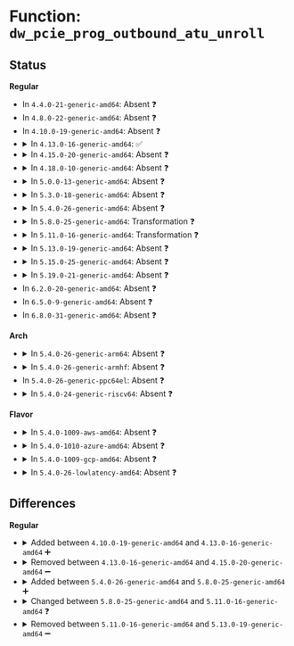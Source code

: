 # Function: <code>dw_pcie_prog_outbound_atu_unroll</code>

## Status
<b>Regular</b>
<ul>
<li>
In <code>4.4.0-21-generic-amd64</code>: Absent ❓
</li>
<li>
In <code>4.8.0-22-generic-amd64</code>: Absent ❓
</li>
<li>
In <code>4.10.0-19-generic-amd64</code>: Absent ❓
</li>
<li>
<details>
<summary>In <code>4.13.0-16-generic-amd64</code>: ✅</summary>

```c
void dw_pcie_prog_outbound_atu_unroll(struct dw_pcie * pci, int index, int type, u64 cpu_addr, u64 pci_addr, u32 size)
```

```json
{
  "name": "dw_pcie_prog_outbound_atu_unroll",
  "collision_type": "Unique Global",
  "inline_type": "No",
  "funcs": [
    {
      "addr": 18446744071583903744,
      "name": "dw_pcie_prog_outbound_atu_unroll",
      "external": true,
      "loc": "drivers/pci/dwc/pcie-designware.c:110",
      "file": "drivers/pci/dwc/pcie-designware.c",
      "inline": "seen, unknown",
      "caller_inline": [],
      "caller_func": [
        "drivers/pci/dwc/pcie-designware.c:dw_pcie_prog_outbound_atu"
      ]
    }
  ],
  "symbols": [
    {
      "addr": 18446744071583903744,
      "name": "dw_pcie_prog_outbound_atu_unroll",
      "section": ".text",
      "bind": "STB_GLOBAL",
      "size": 318
    }
  ]
}
```
</details>
</li>
<li>
<details>
<summary>In <code>4.15.0-20-generic-amd64</code>: Absent ❓</summary>

```json
{
  "name": "dw_pcie_prog_outbound_atu_unroll",
  "collision_type": "Unique Static",
  "inline_type": "Full",
  "funcs": [
    {
      "addr": 18446744071584167466,
      "name": "dw_pcie_prog_outbound_atu_unroll",
      "external": false,
      "loc": "drivers/pci/dwc/pcie-designware.c:110",
      "file": "drivers/pci/dwc/pcie-designware.c",
      "inline": "not declared, inlined",
      "caller_inline": [
        "drivers/pci/dwc/pcie-designware.c:dw_pcie_prog_outbound_atu"
      ],
      "caller_func": []
    }
  ],
  "symbols": []
}
```
</details>
</li>
<li>
<details>
<summary>In <code>4.18.0-10-generic-amd64</code>: Absent ❓</summary>

```json
{
  "name": "dw_pcie_prog_outbound_atu_unroll",
  "collision_type": "Unique Static",
  "inline_type": "Full",
  "funcs": [
    {
      "addr": 18446744071584385546,
      "name": "dw_pcie_prog_outbound_atu_unroll",
      "external": false,
      "loc": "drivers/pci/controller/dwc/pcie-designware.c:107",
      "file": "drivers/pci/controller/dwc/pcie-designware.c",
      "inline": "not declared, inlined",
      "caller_inline": [
        "drivers/pci/controller/dwc/pcie-designware.c:dw_pcie_prog_outbound_atu"
      ],
      "caller_func": []
    }
  ],
  "symbols": []
}
```
</details>
</li>
<li>
<details>
<summary>In <code>5.0.0-13-generic-amd64</code>: Absent ❓</summary>

```json
{
  "name": "dw_pcie_prog_outbound_atu_unroll",
  "collision_type": "Unique Static",
  "inline_type": "Full",
  "funcs": [
    {
      "addr": 18446744071584477395,
      "name": "dw_pcie_prog_outbound_atu_unroll",
      "external": false,
      "loc": "drivers/pci/controller/dwc/pcie-designware.c:107",
      "file": "drivers/pci/controller/dwc/pcie-designware.c",
      "inline": "not declared, inlined",
      "caller_inline": [
        "drivers/pci/controller/dwc/pcie-designware.c:dw_pcie_prog_outbound_atu"
      ],
      "caller_func": []
    }
  ],
  "symbols": []
}
```
</details>
</li>
<li>
<details>
<summary>In <code>5.3.0-18-generic-amd64</code>: Absent ❓</summary>

```json
{
  "name": "dw_pcie_prog_outbound_atu_unroll",
  "collision_type": "Unique Static",
  "inline_type": "Full",
  "funcs": [
    {
      "addr": 18446744071584675605,
      "name": "dw_pcie_prog_outbound_atu_unroll",
      "external": false,
      "loc": "drivers/pci/controller/dwc/pcie-designware.c:161",
      "file": "drivers/pci/controller/dwc/pcie-designware.c",
      "inline": "not declared, inlined",
      "caller_inline": [
        "drivers/pci/controller/dwc/pcie-designware.c:dw_pcie_prog_outbound_atu"
      ],
      "caller_func": []
    }
  ],
  "symbols": []
}
```
</details>
</li>
<li>
<details>
<summary>In <code>5.4.0-26-generic-amd64</code>: Absent ❓</summary>

```json
{
  "name": "dw_pcie_prog_outbound_atu_unroll",
  "collision_type": "Unique Static",
  "inline_type": "Full",
  "funcs": [
    {
      "addr": 18446744071584814213,
      "name": "dw_pcie_prog_outbound_atu_unroll",
      "external": false,
      "loc": "drivers/pci/controller/dwc/pcie-designware.c:241",
      "file": "drivers/pci/controller/dwc/pcie-designware.c",
      "inline": "not declared, inlined",
      "caller_inline": [
        "drivers/pci/controller/dwc/pcie-designware.c:dw_pcie_prog_outbound_atu"
      ],
      "caller_func": []
    }
  ],
  "symbols": []
}
```
</details>
</li>
<li>
<details>
<summary>In <code>5.8.0-25-generic-amd64</code>: Transformation ❓</summary>

```c
void dw_pcie_prog_outbound_atu_unroll(struct dw_pcie * pci, int index, int type, u64 cpu_addr, u64 pci_addr, u32 size)
```

```json
{
  "name": "dw_pcie_prog_outbound_atu_unroll",
  "collision_type": "Unique Static",
  "inline_type": "No",
  "funcs": [
    {
      "addr": 0,
      "name": "dw_pcie_prog_outbound_atu_unroll",
      "external": false,
      "loc": "drivers/pci/controller/dwc/pcie-designware.c:242",
      "file": "drivers/pci/controller/dwc/pcie-designware.c",
      "inline": "seen, unknown",
      "caller_inline": [],
      "caller_func": [
        "drivers/pci/controller/dwc/pcie-designware.c:dw_pcie_prog_outbound_atu"
      ]
    }
  ],
  "symbols": [
    {
      "addr": 18446744071585508160,
      "name": "dw_pcie_prog_outbound_atu_unroll",
      "section": ".text",
      "bind": "STB_LOCAL",
      "size": 287
    },
    {
      "addr": 18446744071585509819,
      "name": "dw_pcie_prog_outbound_atu_unroll.cold",
      "section": ".text",
      "bind": "STB_LOCAL",
      "size": 21
    }
  ]
}
```
</details>
</li>
<li>
<details>
<summary>In <code>5.11.0-16-generic-amd64</code>: Transformation ❓</summary>

```c
void dw_pcie_prog_outbound_atu_unroll(struct dw_pcie * pci, u8 func_no, int index, int type, u64 cpu_addr, u64 pci_addr, u64 size)
```

```json
{
  "name": "dw_pcie_prog_outbound_atu_unroll",
  "collision_type": "Unique Static",
  "inline_type": "No",
  "funcs": [
    {
      "addr": 0,
      "name": "dw_pcie_prog_outbound_atu_unroll",
      "external": false,
      "loc": "drivers/pci/controller/dwc/pcie-designware.c:228",
      "file": "drivers/pci/controller/dwc/pcie-designware.c",
      "inline": "seen, unknown",
      "caller_inline": [],
      "caller_func": [
        "drivers/pci/controller/dwc/pcie-designware.c:__dw_pcie_prog_outbound_atu"
      ]
    }
  ],
  "symbols": [
    {
      "addr": 18446744071585638496,
      "name": "dw_pcie_prog_outbound_atu_unroll",
      "section": ".text",
      "bind": "STB_LOCAL",
      "size": 283
    },
    {
      "addr": 18446744071591419303,
      "name": "dw_pcie_prog_outbound_atu_unroll.cold",
      "section": ".text",
      "bind": "STB_LOCAL",
      "size": 21
    }
  ]
}
```
</details>
</li>
<li>
<details>
<summary>In <code>5.13.0-19-generic-amd64</code>: Absent ❓</summary>

```json
{
  "name": "dw_pcie_prog_outbound_atu_unroll",
  "collision_type": "Unique Static",
  "inline_type": "Full",
  "funcs": [
    {
      "addr": 18446744071585519493,
      "name": "dw_pcie_prog_outbound_atu_unroll",
      "external": false,
      "loc": "drivers/pci/controller/dwc/pcie-designware.c:269",
      "file": "drivers/pci/controller/dwc/pcie-designware.c",
      "inline": "not declared, inlined",
      "caller_inline": [
        "drivers/pci/controller/dwc/pcie-designware.c:__dw_pcie_prog_outbound_atu"
      ],
      "caller_func": []
    }
  ],
  "symbols": []
}
```
</details>
</li>
<li>
<details>
<summary>In <code>5.15.0-25-generic-amd64</code>: Absent ❓</summary>

```json
{
  "name": "dw_pcie_prog_outbound_atu_unroll",
  "collision_type": "Unique Static",
  "inline_type": "Full",
  "funcs": [
    {
      "addr": 18446744071585989109,
      "name": "dw_pcie_prog_outbound_atu_unroll",
      "external": false,
      "loc": "drivers/pci/controller/dwc/pcie-designware.c:269",
      "file": "drivers/pci/controller/dwc/pcie-designware.c",
      "inline": "not declared, inlined",
      "caller_inline": [
        "drivers/pci/controller/dwc/pcie-designware.c:__dw_pcie_prog_outbound_atu"
      ],
      "caller_func": []
    }
  ],
  "symbols": []
}
```
</details>
</li>
<li>
<details>
<summary>In <code>5.19.0-21-generic-amd64</code>: Absent ❓</summary>

```json
{
  "name": "dw_pcie_prog_outbound_atu_unroll",
  "collision_type": "Unique Static",
  "inline_type": "Full",
  "funcs": [
    {
      "addr": 18446744071587205196,
      "name": "dw_pcie_prog_outbound_atu_unroll",
      "external": false,
      "loc": "drivers/pci/controller/dwc/pcie-designware.c:269",
      "file": "drivers/pci/controller/dwc/pcie-designware.c",
      "inline": "not declared, inlined",
      "caller_inline": [
        "drivers/pci/controller/dwc/pcie-designware.c:__dw_pcie_prog_outbound_atu"
      ],
      "caller_func": []
    }
  ],
  "symbols": []
}
```
</details>
</li>
<li>
In <code>6.2.0-20-generic-amd64</code>: Absent ❓
</li>
<li>
In <code>6.5.0-9-generic-amd64</code>: Absent ❓
</li>
<li>
In <code>6.8.0-31-generic-amd64</code>: Absent ❓
</li>
</ul>
<b>Arch</b>
<ul>
<li>
<details>
<summary>In <code>5.4.0-26-generic-arm64</code>: Absent ❓</summary>

```json
{
  "name": "dw_pcie_prog_outbound_atu_unroll",
  "collision_type": "Unique Static",
  "inline_type": "Full",
  "funcs": [
    {
      "addr": 18446603336497157556,
      "name": "dw_pcie_prog_outbound_atu_unroll",
      "external": false,
      "loc": "drivers/pci/controller/dwc/pcie-designware.c:241",
      "file": "drivers/pci/controller/dwc/pcie-designware.c",
      "inline": "not declared, inlined",
      "caller_inline": [
        "drivers/pci/controller/dwc/pcie-designware.c:dw_pcie_prog_outbound_atu"
      ],
      "caller_func": []
    }
  ],
  "symbols": []
}
```
</details>
</li>
<li>
<details>
<summary>In <code>5.4.0-26-generic-armhf</code>: Absent ❓</summary>

```json
{
  "name": "dw_pcie_prog_outbound_atu_unroll",
  "collision_type": "Unique Static",
  "inline_type": "Full",
  "funcs": [
    {
      "addr": 3230362904,
      "name": "dw_pcie_prog_outbound_atu_unroll",
      "external": false,
      "loc": "drivers/pci/controller/dwc/pcie-designware.c:241",
      "file": "drivers/pci/controller/dwc/pcie-designware.c",
      "inline": "not declared, inlined",
      "caller_inline": [
        "drivers/pci/controller/dwc/pcie-designware.c:dw_pcie_prog_outbound_atu"
      ],
      "caller_func": []
    }
  ],
  "symbols": []
}
```
</details>
</li>
<li>
In <code>5.4.0-26-generic-ppc64el</code>: Absent ❓
</li>
<li>
<details>
<summary>In <code>5.4.0-24-generic-riscv64</code>: Absent ❓</summary>

```json
{
  "name": "dw_pcie_prog_outbound_atu_unroll",
  "collision_type": "Unique Static",
  "inline_type": "Full",
  "funcs": [
    {
      "addr": 18446743936275741860,
      "name": "dw_pcie_prog_outbound_atu_unroll",
      "external": false,
      "loc": "drivers/pci/controller/dwc/pcie-designware.c:241",
      "file": "drivers/pci/controller/dwc/pcie-designware.c",
      "inline": "not declared, inlined",
      "caller_inline": [
        "drivers/pci/controller/dwc/pcie-designware.c:dw_pcie_prog_outbound_atu"
      ],
      "caller_func": []
    }
  ],
  "symbols": []
}
```
</details>
</li>
</ul>
<b>Flavor</b>
<ul>
<li>
<details>
<summary>In <code>5.4.0-1009-aws-amd64</code>: Absent ❓</summary>

```json
{
  "name": "dw_pcie_prog_outbound_atu_unroll",
  "collision_type": "Unique Static",
  "inline_type": "Full",
  "funcs": [
    {
      "addr": 18446744071584762949,
      "name": "dw_pcie_prog_outbound_atu_unroll",
      "external": false,
      "loc": "drivers/pci/controller/dwc/pcie-designware.c:241",
      "file": "drivers/pci/controller/dwc/pcie-designware.c",
      "inline": "not declared, inlined",
      "caller_inline": [
        "drivers/pci/controller/dwc/pcie-designware.c:dw_pcie_prog_outbound_atu"
      ],
      "caller_func": []
    }
  ],
  "symbols": []
}
```
</details>
</li>
<li>
<details>
<summary>In <code>5.4.0-1010-azure-amd64</code>: Absent ❓</summary>

```json
{
  "name": "dw_pcie_prog_outbound_atu_unroll",
  "collision_type": "Unique Static",
  "inline_type": "Full",
  "funcs": [
    {
      "addr": 18446744071584693733,
      "name": "dw_pcie_prog_outbound_atu_unroll",
      "external": false,
      "loc": "drivers/pci/controller/dwc/pcie-designware.c:241",
      "file": "drivers/pci/controller/dwc/pcie-designware.c",
      "inline": "not declared, inlined",
      "caller_inline": [
        "drivers/pci/controller/dwc/pcie-designware.c:dw_pcie_prog_outbound_atu"
      ],
      "caller_func": []
    }
  ],
  "symbols": []
}
```
</details>
</li>
<li>
<details>
<summary>In <code>5.4.0-1009-gcp-amd64</code>: Absent ❓</summary>

```json
{
  "name": "dw_pcie_prog_outbound_atu_unroll",
  "collision_type": "Unique Static",
  "inline_type": "Full",
  "funcs": [
    {
      "addr": 18446744071584764373,
      "name": "dw_pcie_prog_outbound_atu_unroll",
      "external": false,
      "loc": "drivers/pci/controller/dwc/pcie-designware.c:241",
      "file": "drivers/pci/controller/dwc/pcie-designware.c",
      "inline": "not declared, inlined",
      "caller_inline": [
        "drivers/pci/controller/dwc/pcie-designware.c:dw_pcie_prog_outbound_atu"
      ],
      "caller_func": []
    }
  ],
  "symbols": []
}
```
</details>
</li>
<li>
<details>
<summary>In <code>5.4.0-26-lowlatency-amd64</code>: Absent ❓</summary>

```json
{
  "name": "dw_pcie_prog_outbound_atu_unroll",
  "collision_type": "Unique Static",
  "inline_type": "Full",
  "funcs": [
    {
      "addr": 18446744071584871893,
      "name": "dw_pcie_prog_outbound_atu_unroll",
      "external": false,
      "loc": "drivers/pci/controller/dwc/pcie-designware.c:241",
      "file": "drivers/pci/controller/dwc/pcie-designware.c",
      "inline": "not declared, inlined",
      "caller_inline": [
        "drivers/pci/controller/dwc/pcie-designware.c:dw_pcie_prog_outbound_atu"
      ],
      "caller_func": []
    }
  ],
  "symbols": []
}
```
</details>
</li>
</ul>

## Differences
<b>Regular</b>
<ul>
<li>
<details>
<summary>Added between <code>4.10.0-19-generic-amd64</code> and <code>4.13.0-16-generic-amd64</code> ➕</summary>

```c
void dw_pcie_prog_outbound_atu_unroll(struct dw_pcie * pci, int index, int type, u64 cpu_addr, u64 pci_addr, u32 size)
```
</details>
</li>
<li>
<details>
<summary>Removed between <code>4.13.0-16-generic-amd64</code> and <code>4.15.0-20-generic-amd64</code> ➖</summary>

```c
void dw_pcie_prog_outbound_atu_unroll(struct dw_pcie * pci, int index, int type, u64 cpu_addr, u64 pci_addr, u32 size)
```
</details>
</li>
<li>
<details>
<summary>Added between <code>5.4.0-26-generic-amd64</code> and <code>5.8.0-25-generic-amd64</code> ➕</summary>

```c
void dw_pcie_prog_outbound_atu_unroll(struct dw_pcie * pci, int index, int type, u64 cpu_addr, u64 pci_addr, u32 size)
```
</details>
</li>
<li>
<details>
<summary>Changed between <code>5.8.0-25-generic-amd64</code> and <code>5.11.0-16-generic-amd64</code> ❓</summary>
<ul>
<li>
<b>Param added. </b>
<code>u8 func_no</code>
</li>
<li>
<b>Param reordered. </b>
<code>pci, index, type, cpu_addr, pci_addr, size</code> ➡️ <code>pci, func_no, index, type, cpu_addr, pci_addr, size</code>
</li>
<li>
<b>Param type changed. </b>
<code>u32 size</code> ➡️ <code>u64 size</code>
</li>
</ul>
</details>
</li>
<li>
<details>
<summary>Removed between <code>5.11.0-16-generic-amd64</code> and <code>5.13.0-19-generic-amd64</code> ➖</summary>

```c
void dw_pcie_prog_outbound_atu_unroll(struct dw_pcie * pci, u8 func_no, int index, int type, u64 cpu_addr, u64 pci_addr, u64 size)
```
</details>
</li>
</ul>
